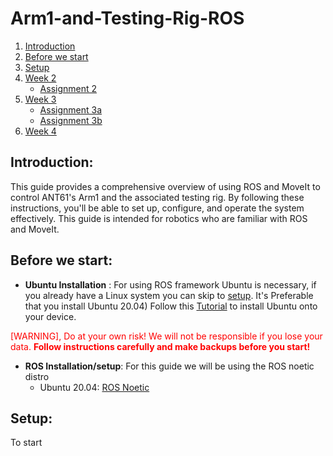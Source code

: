# Arm1-and-Testing-Rig-ROS

1. [Introduction](#Introduction)
1. [Before we start](#before-we-start)
1. [Setup](#setup)
1. [Week 2](#week-2)
	* [Assignment 2](#assignment-2)
1. [Week 3](#week-3)
	* [Assignment 3a](#assignment-3a)
	* [Assignment 3b](#assignment-3b)
1. [Week 4](#week-4)

## Introduction: 
This guide provides a comprehensive overview of using ROS and MoveIt to control ANT61's Arm1 and the associated testing rig. By following these instructions, you'll be able to set up, configure, and operate the system effectively. This guide is intended for robotics who are familiar with ROS and MoveIt.

## Before we start:
* __Ubuntu Installation__ :
For using ROS framework Ubuntu is necessary, if you already have a Linux system you can skip to [setup](#setup). It's Preferable that you install Ubuntu 20.04)
Follow this [Tutorial](https://ubuntu.com/tutorials/install-ubuntu-desktop#1-overview) to install Ubuntu onto your device. 

<span style="color:red">[WARNING], Do at your own risk! We will not be responsible if you lose your data. __Follow instructions carefully and make backups before you start!__</span>

* __ROS Installation/setup__: For this guide we will be using the ROS noetic distro
	- Ubuntu 20.04: [ROS Noetic](https://wiki.ros.org/noetic/Installation/Ubuntu)

## Setup:
To start 
